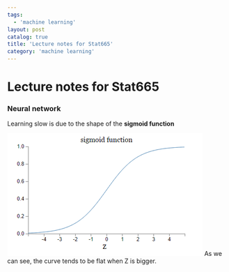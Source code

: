 ```yaml
---
tags:
  - 'machine learning'
layout: post
catalog: true
title: 'Lecture notes for Stat665'
category: 'machine learning'
---
```


# Lecture notes for Stat665

### Neural network

Learning slow is due to the shape of the **sigmoid function**

[![sigmoid](/img/in-post/sigmoid.png "sigmoid")](/img/in-post/sigmoid.png "sigmoid")
As we can see, the curve tends to be flat when Z is bigger.
